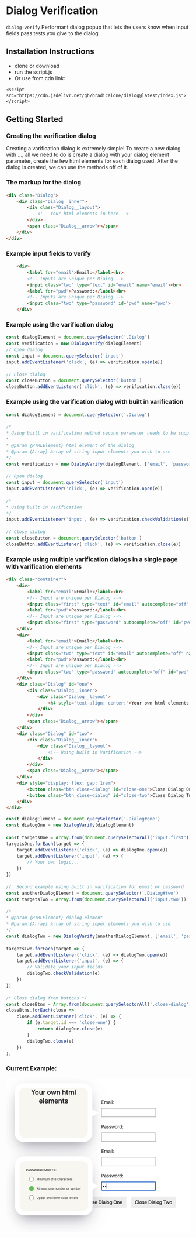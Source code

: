 # Dialog Verification

`dialog-verify`  Performant dialog popup that lets the users know when input fields pass tests you give to the dialog. 

## Installation Instructions
* clone or download
* run the script.js
* Or use from cdn link:
```
<script src="https://cdn.jsdelivr.net/gh/bradicalone/dialog@latest/index.js"></script>
```


## Getting Started
### Creating the varification dialog
Creating a varification dialog is extremely simple! To create a new dialog with ..., all we need to do is create a dialog with your dialog element parameter, create the few html elements for each dialog used. After the dialog is created, we can use the methods off of it.


### The markup for the dialog
```html
<div class="Dialog">
    <div class="Dialog__inner">
        <div class="Dialog__layout">
            <!-- Your html elements in here -->
        </div>
        <span class="Dialog__arrow"></span>
    </div>
</div>
```

### Example input fields to verify 
```html
    <div>
        <label for="email">Email:</label><br>
        <!-- Inputs are unique per Dialog -->
        <input class="two" type="text" id="email" name="email"><br>
        <label for="pwd">Password:</label><br>
        <!-- Inputs are unique per Dialog -->
        <input class="two" type="password" id="pwd" name="pwd">
    </div>
```

### Example using the varification dialog
```javascript
const dialogElement = document.querySelector('.Dialog')
const verification = new DialogVarify(dialogElement)
// Open dialog 
const input = document.querySelector('input')
input.addEventListener('click', (e) => verification.open(e))

// Close dialog
const closeButton = document.querySelector('button')
closeButton.addEventListener('click', (e) => verification.close(e))
```

### Example using the varification dialog with built in varification
```javascript
const dialogElement = document.querySelector('.Dialog')

/*
* Using built in varification method second parameter needs to be supplied. 
*
* @param {HTMLElement} html element of the dialog
* @param {Array} Array of string input elements you wish to use
*/
const verification = new DialogVarify(dialogElement, ['email', 'password'])

// Open dialog 
const input = document.querySelector('input')
input.addEventListener('click', (e) => verification.open(e))

/*
* Using built in varification
*/
input.addEventListener('input', (e) => verification.checkValidation(e))

// Close dialog
const closeButton = document.querySelector('button')
closeButton.addEventListener('click', (e) => verification.close(e))
```


### Example using multiple varification dialogs in a single page with varification elements

```html
<div class="container">
    <div>
        <label for="email">Email:</label><br>
        <!-- Input are unique per Dialog -->
        <input class="first" type="text" id="email" autocomplete="off" name="email"><br>
        <label for="pwd">Password:</label><br>
        <!-- Input are unique per Dialog -->
        <input class="first" type="password" autocomplete="off" id="pwd" name="pwd">
    </div>
    <div>
        <label for="email">Email:</label><br>
        <!-- Input are unique per Dialog -->
        <input class="two" type="text" id="email" autocomplete="off" name="email"><br>
        <label for="pwd">Password:</label><br>
        <!-- Input are unique per Dialog -->
        <input class="two" type="password" autocomplete="off" id="pwd" name="pwd">
    </div>
    <div class="Dialog" id="one">
        <div class="Dialog__inner">
            <div class="Dialog__layout">
                <h4 style="text-align: center;">Your own html elements here..</h4>
            </div>
        </div>
        <span class="Dialog__arrow"></span>
    </div>
    <div class="Dialog" id="two">
        <div class="Dialog__inner">
            <div class="Dialog__layout">
                <!-- Using built in Varification -->
            </div>
        </div>
        <span class="Dialog__arrow"></span>
    </div>
    <div style="display: flex; gap: 1rem">
        <button class="btn close-dialog" id="close-one">Close Dialog One</button>
        <button class="btn close-dialog" id="close-two">Close Dialog Two</button>
    </div>
</div>
```

```javascript
const dialogElement = document.querySelector('.Dialog#one')
const dialogOne = new DialogVarify(dialogElement)

const targetsOne = Array.from(document.querySelectorAll('input.first'))
targetsOne.forEach(target => {
    target.addEventListener('click', (e) => dialogOne.open(e))
    target.addEventListener('input', (e) => {
        // Your own logic...
    })
})

//  Second example using built in varification for email or password 
const anotherDialogElement = document.querySelector('.Dialog#two')
const targetsTwo = Array.from(document.querySelectorAll('input.two'))

/* 
* @param {HTMLElement} dialog element
* @param {Array} Array of string input elements you wish to use
*/
const dialogTwo = new DialogVarify(anotherDialogElement, ['email', 'password'])

targetsTwo.forEach(target => {
    target.addEventListener('click', (e) => dialogTwo.open(e))
    target.addEventListener('input', (e) => {
        // Validate your input fields
        dialogTwo.checkValidation(e)
    })
})

/* Close dialog from buttons */
const closeBtns = Array.from(document.querySelectorAll('.close-dialog'))
closeBtns.forEach(close =>
    close.addEventListener('click', (e) => {
        if (e.target.id === 'close-one') {
            return dialogOne.close(e)
        }
        dialogTwo.close(e)
    })
);
```

### Current Example:

![Alt text](./dual-dialogs.png)